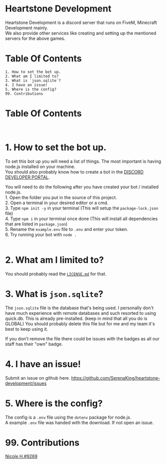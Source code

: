# Heartstone Development

Heartstone Development is a discord server that runs on FiveM, Minecraft Development mainly.<br>
We also provide other services like creating and setting up the mentioned servers for the above games.
<br>

# Table Of Contents
    1. How to set the bot up.
    2. What am I limited to?
    3. What is `json.sqlite`?
    4. I have an issue!
    5. Where is the config?
    99. Contributions
# Table Of Contents
<br>

# 1. How to set the bot up.
To set this bot up you will need a list of things. The most important is having node.js installed on your machine.<br>
You should also probably know how to create a bot in the [DISCORD DEVELOPER PORTAL](https://discord.com/developers/applications).<br>

You will need to do the following after you have created your bot / installed node.js.<br>
    1.  Open the folder you put in the source of this project.<br>
    2.  Open a terminal in your desired editor or a cmd.<br>
    3.  Type `npm init -y` in your terminal (This will setup the `package-lock.json` file)<br>
    4.  Type `npm i` in your terminal once done (This will install all dependencies that are listed in `package.json`)<br>
    5.  Rename the `example.env` file to `.env` and enter your token.<br>
    6.  Try running your bot with `node .`<br>
<br>

# 2. What am I limited to?
You should probably read the [`LICENSE.md`](https://github.com/SerenaKing/heartstone-development/blob/Master-Branch/LICENSE.md) for that.
<br>

# 3. What is `json.sqlite`?
The `json.sqlite` file is the database that's being used. I personally don't have much experience with remote databases and such resorted to using quick.db. This is already pre-installed. (keep in mind that all you do is GLOBAL) You should probably delete this file but for me and my team it's best to keep using it.

If you don't remove the file there could be issues with the badges as all our staff has their "own" badge.
<br>

# 4. I have an issue!
Submit an issue on github here. https://github.com/SerenaKing/heartstone-development/issues
<br>

# 5. Where is the config?
The config is a `.env` file using the `dotenv` package for node.js.<br>
A example `.env` file was handed with the download. If not open an issue.
<br>

# 99. Contributions
[Nicole H.#9269](https://discord.com/users/871877975346405388)<br>